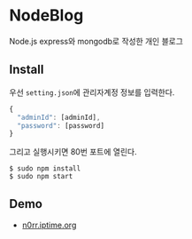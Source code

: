# NodeBlog
Node.js express와 mongodb로 작성한 개인 블로그
## Install
우선 `setting.json`에 관리자계정 정보를 입력한다.
```js
{
  "adminId": [adminId],
  "password": [password]
}
```
그리고 실행시키면 80번 포트에 열린다.
```
$ sudo npm install
$ sudo npm start
```
## Demo
- [n0rr.iptime.org](http://n0rr.iptime.org)
